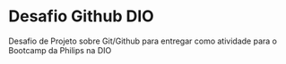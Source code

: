 # Desafio Github DIO
Desafio de Projeto sobre Git/Github para entregar como atividade para o Bootcamp da Philips na DIO
